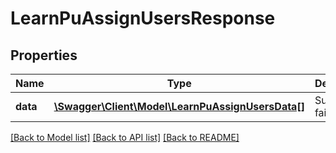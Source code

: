 # LearnPuAssignUsersResponse

## Properties
Name | Type | Description | Notes
------------ | ------------- | ------------- | -------------
**data** | [**\Swagger\Client\Model\LearnPuAssignUsersData[]**](LearnPuAssignUsersData.md) | Success or failure | 

[[Back to Model list]](../README.md#documentation-for-models) [[Back to API list]](../README.md#documentation-for-api-endpoints) [[Back to README]](../README.md)


